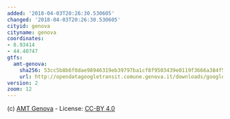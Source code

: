 ```yaml
---
added: '2018-04-03T20:26:30.530605'
changed: '2018-04-03T20:26:30.530605'
cityid: genova
cityname: genova
coordinates:
- 8.93414
- 44.40747
gtfs:
  amt-genova:
    sha256: 53cc5b8b6f0dae98946319eb39797ba1cf8f9503439e0119f3666a384f513419
    url: http://opendatagoogletransit.comune.genova.it/downloads/google_transit.zip
version: 2
zoom: 12
---
```


(c) [AMT Genova](http://dati.comune.genova.it/dataset/amt-trasporto-pubblico-nel-comune-di-genova) - License: [CC-BY 4.0](https://creativecommons.org/licenses/by/4.0/deed.it)
